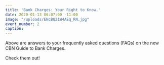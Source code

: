 ```yaml
---
title: 'Bank Charges: Your Right to Know.'
date: 2020-01-13 06:07:00 -11:00
image: "/uploads/ENcBQ21W4AEq_RN.jpg"
event_number: 2
caption: 
---
```


Above are answers to your frequently asked questions (FAQs) on the new CBN Guide to Bank Charges.

Check them out! 
